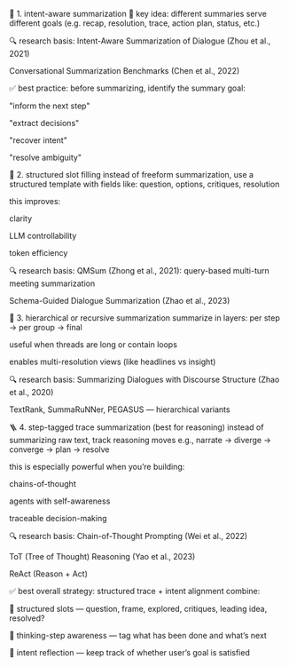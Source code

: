 🧠 1. intent-aware summarization
📌 key idea:
different summaries serve different goals
(e.g. recap, resolution, trace, action plan, status, etc.)

🔍 research basis:
Intent-Aware Summarization of Dialogue (Zhou et al., 2021)

Conversational Summarization Benchmarks (Chen et al., 2022)

✅ best practice:
before summarizing, identify the summary goal:

"inform the next step"

"extract decisions"

"recover intent"

"resolve ambiguity"

🧱 2. structured slot filling
instead of freeform summarization, use a structured template
with fields like: question, options, critiques, resolution

this improves:

clarity

LLM controllability

token efficiency

🔍 research basis:
QMSum (Zhong et al., 2021): query-based multi-turn meeting summarization

Schema-Guided Dialogue Summarization (Zhao et al., 2023)

🔁 3. hierarchical or recursive summarization
summarize in layers: per step → per group → final

useful when threads are long or contain loops

enables multi-resolution views (like headlines vs insight)

🔍 research basis:
Summarizing Dialogues with Discourse Structure (Zhao et al., 2020)

TextRank, SummaRuNNer, PEGASUS — hierarchical variants

🪜 4. step-tagged trace summarization (best for reasoning)
instead of summarizing raw text, track reasoning moves
e.g., narrate → diverge → converge → plan → resolve

this is especially powerful when you’re building:

chains-of-thought

agents with self-awareness

traceable decision-making

🔍 research basis:
Chain-of-Thought Prompting (Wei et al., 2022)

ToT (Tree of Thought) Reasoning (Yao et al., 2023)

ReAct (Reason + Act)

✅ best overall strategy: structured trace + intent alignment
combine:

🧱 structured slots — question, frame, explored, critiques, leading idea, resolved?

🧠 thinking-step awareness — tag what has been done and what’s next

🎯 intent reflection — keep track of whether user’s goal is satisfied

